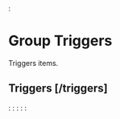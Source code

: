 :[](data_structures.md)

# Group Triggers
Triggers items.

## Triggers [/triggers]

:[](list.md)
:[](create.md)
:[](show.md)
:[](delete.md)
:[](update.md)
